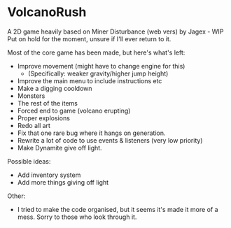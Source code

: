 # VolcanoRush
A 2D game heavily based on Miner Disturbance (web vers) by Jagex - WIP
Put on hold for the moment, unsure if I'll ever return to it.

Most of the core game has been made, but here's what's left:
- Improve movement (might have to change engine for this)
    - (Specifically: weaker gravity/higher jump height)
- Improve the main menu to include instructions etc
- Make a digging cooldown
- Monsters
- The rest of the items
- Forced end to game (volcano erupting)
- Proper explosions
- Redo all art
- Fix that one rare bug where it hangs on generation.
- Rewrite a lot of code to use events & listeners (very low priority)
- Make Dynamite give off light.

Possible ideas:
- Add inventory system
- Add more things giving off light


Other:
- I tried to make the code organised, but it seems it's made it more of a mess. Sorry to those who look through it.